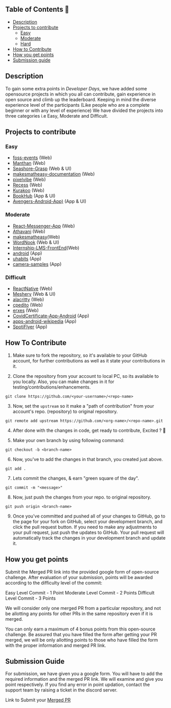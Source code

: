 ## Table of Contents 📕
- [Description](#description)
- [Projects to contribute](#projects-to-contribute)
  - [Easy](#easy)
  - [Moderate]()
  - [Hard]()
- [How to Contribute](#how-to-contribute)
- [How you get points](#how-you-get-points)
- [Submission guide](#submission-guide)
## Description 
To gain some extra points in *Developer Days*, we have added some opensource projects in which you all can contribute, gain experience in open source and climb up the leaderboard. Keeping in mind the diverse experience level of the participants (Like people who are a complete beginner or with any level of experience) We have divided the projects into three categories i.e Easy, Moderate and Difficult.

## Projects to contribute 
### Easy
 - [foss-events](https://github.com/DSC-JSS-NOIDA/foss-events)   (Web)
 - [Manthan](https://github.com/Manthan933/Manthan ) (Web)
 - [Seashore-Grasp](https://github.com/sonaljain067/Seashore-Grasp) (Web & UI)
 - [makesmatheasy-documentation](https://github.com/makesmatheasy/makesmatheasy-documentation) (Web)
 - [pixelvibe](https://github.com/ankitapuri/pixelvibe) (Web)
 - [Recess](https://github.com/avinashkranjan/Recess) (Web)
 - [Kurakoo](https://github.com/purnima143/Kurakoo) (Web)
 - [BookHub](https://github.com/arwazkhan189/BookHub) (App & UI)
 - [Avengers-Android-App)](https://github.com/arwazkhan189/Avengers-Android-App) (App & UI)
 
 ### Moderate 
 - [React-Messenger-App](https://github.com/DhairyaBahl/React-Messenger-App) (Web)
 - [Athavani](https://github.com/Tejas1510/Athavani) (Web)
 - [makesmatheasy](https://github.com/makesmatheasy/makesmatheasy)(Web)
 - [WordNook](https://github.com/ALPHAVIO/WordNook) (Web & UI)
 - [Internship-LMS-FrontEnd](https://github.com/praveenscience/Internship-LMS-FrontEnd)(Web)
 - [android](https://github.com/owncloud/android) (App)
 - [uhabits](https://github.com/iSoron/uhabits) (App)
 - [camera-samples](https://github.com/android/camera-samples) (App)

 ### Difficult
 - [ReactNative](https://github.com/facebook/react-native/labels/Good%20first%20issue) (Web)
 - [Meshery](https://github.com/meshery/meshery/labels/good%20first%20issue) (Web & UI)
 - [alacritty](https://github.com/alacritty/alacritty) (Web)
 - [cpedito](https://github.com/cpeditor/cpeditor/) (Web)
 - [erxes](https://github.com/erxes/erxes) (Web)
 - [CovidCertificate-App-Android](https://github.com/admin-ch/CovidCertificate-App-Android) (App)
 - [apps-android-wikipedia](https://github.com/wikimedia/apps-android-wikipedia) (App)
 - [SpotiFlyer](https://github.com/Shabinder/SpotiFlyer) (App)
## How To Contribute 
1. Make sure to fork the repository, so it's available to your GitHub account, for further contributions as well as it state your contributions in it.


2. Clone the repository from your account to local PC, so its available to you locally. Also, you can make changes in it for testing/contributions/enhancements.

```
git clone https://github.com/<your-username>/<repo-name>
```

3. Now, set the `upstream` so it make a "path of contribution" from your account's repo. (repository) to original repository.


```
git remote add upstream https://github.com/<org-name>/<repo-name>.git
```

4. After done with the changes in code, get ready to contribute, Excited ? :star_struck: 

5. Make your own branch by using following command:
```
git checkout -b <branch-name>
```

6. Now, you've to add the changes in that branch, you created just above.
```
git add .
```
7. Lets commit the changes, & earn "green square of the day".
```
git commit -m "<message>"
```
8. Now, just push the changes from your repo. to original repository.
```
git push origin <branch-name>
```
9. Once you've committed and pushed all of your changes to GitHub, go to the page for your fork on GitHub, select your development branch, and click the pull request button. If you need to make any adjustments to your pull request, just push the updates to GitHub. Your pull request will automatically track the changes in your development branch and update it.

## How you get points 
Submit the Merged PR link into the provided google form of open-source challenge. After evaluation of your submission, points will be awarded according to the difficulty level of the commit:

Easy Level Commit - 1 Point
Moderate Level Commit - 2 Points
Difficult Level Commit - 3 Points

We will consider only one merged PR from a particular repository, and not be allotting any points for other PRs in the same repository even if it is merged.


You can only earn a maximum of 4 bonus points from this open-source challenge. Be assured that you have filled the form after getting your PR merged, we will be only allotting points to those who have filled the form with the proper information and merged PR link.


## Submission Guide 
For submission, we have given you a google form. You will have to add the required information and the merged PR link. 
We will examine and give you point respectively.
If you find any error in point updation, contact the support team by raising a ticket in the discord server.


Link to Submit your [Merged PR](https://docs.google.com/forms/d/e/1FAIpQLScJqo7HMOwbHZp8LLvixKprvfC9ar9plSyv32GgEG8Ysuae2g/viewform)